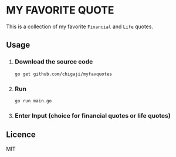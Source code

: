 # MY FAVORITE QUOTE

This is a collection of my favorite `Financial` and `Life` quotes.

## Usage

1. ### Download the source code

    `go get github.com/chigaji/myfavquotes`

2. ### Run

    `go run main.go`

3. ### Enter Input (choice for financial quotes or life quotes)

## Licence
MIT
